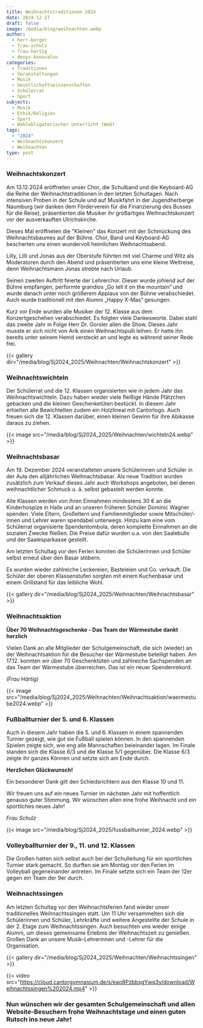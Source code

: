 ```yaml
---
title: Weihnachtstraditionen 2024
date: 2024-12-27
draft: false
image: /media/blog/weihnachten.webp
author:
  - herr-berger
  - frau-schulz
  - frau-hartig
  - denys-konovalov
categories:
  - Traditionen
  - Veranstaltungen
  - Musik
  - Gesellschaftswissenschaften
  - Schülerrat
  - Sport
subjects:
  - Musik
  - Ethik/Religion
  - Sport
  - Wahlobligatorischer Unterricht (WoU)
tags:
  - "2024"
  - Weihnachtskonzert
  - Weihnachten
type: post
---
```

### Weihnachtskonzert

Am 13.12.2024 eröffneten unser Chor, die Schulband und die Keyboard-AG die Reihe der Weihnachtstraditionen in den letzten Schultagen. Nach intensiven Proben in der Schule und auf Musikfahrt in der Jugendherberge Naumburg (wir danken dem Förderverein für die Finanzierung des Busses für die Reise), präsentierten die Musiker ihr großartiges Weihnachtskonzert vor der ausverkauften Ulrichskirche.

Dieses Mal eröffneten die "Kleinen" das Konzert mit der Schmückung des Weihnachtsbaumes auf der Bühne. Chor, Band und Keyboard-AG bescherten uns einen wundervoll heimlichen Weihnachtsabend.

Lilly, Lilli und Jonas aus der Oberstufe führten mit viel Charme und Witz als Moderatoren durch den Abend und präsentierten uns eine kleine Weltreise, denn Weihnachtsmann Jonas strebte nach Urlaub.

Seinen zweiten Auftritt feierte der Lehrerchor. Dieser wurde johlend auf der Bühne empfangen, performte grandios „Go tell it on the mountain“ und wurde danach unter noch größerem Applaus von der Bühne verabschiedet. Auch wurde traditionell mit den Alumni „Happy X-Mas“ gesungen.

Kurz vor Ende wurden alle Musiker der 12. Klasse aus dem Konzertgeschehen verabschiedet. Es folgten viele Dankesworte. Dabei stahl das zweite Jahr in Folge Herr Dr. Gorsler allen die Show. Dieses Jahr musste er sich nicht von Arik einen Weihnachtspulli leihen. Er hatte ihn bereits unter seinem Hemd versteckt an und legte es während seiner Rede frei.

{{< gallery dir="/media/blog/Sj2024_2025/Weihnachten/Weihnachtskonzert" >}}

### Weihnachtswichteln

Der Schülerrat und die 12. Klassen organisierten wie in jedem Jahr das Weihnachtswichteln. Dazu haben wieder viele fleißige Hände Plätzchen gebacken und die kleinen Geschenketüten bestückt. In diesem Jahr erhielten alle Bewichtelten zudem ein Holzlineal mit Cantorlogo. Auch freuen sich die 12. Klassen darüber, einen kleinen Gewinn für ihre Abikasse daraus zu ziehen.

{{< image src="/media/blog/Sj2024_2025/Weihnachten/wichteln24.webp" >}}

### Weihnachtsbasar

Am 19. Dezember 2024 veranstalteten unsere Schülerinnen und Schüler in der Aula den alljährlichen Weihnachtsbasar. Als neue Tradition wurden zusätzlich zum Verkauf dieses Jahr auch Workshops angeboten, bei denen weihnachtlicher Schmuck u. ä. selbst gebastelt werden konnte.

Alle Klassen werden von ihren Einnahmen mindestens 30 € an die Kinderhospize in Halle und an unseren früheren Schüler Dominic Wagner spenden. Viele Eltern, Großeltern und Familienmitglieder sowie Mitschüler/-innen und Lehrer waren spendabel unterwegs. Hinzu kam eine vom Schülerrat organisierte Spendentombola, deren komplette Einnahmen an die sozialen Zwecke fließen. Die Preise dafür wurden u.a. von den Saalebulls und der Saalesparkasse gestellt.

Am letzten Schultag vor den Ferien konnten die Schülerinnen und Schüler selbst erneut über den Basar stöbern.

Es wurden wieder zahlreiche Leckereien, Basteleien und Co. verkauft. Die Schüler der oberen Klassenstufen sorgten mit einem Kuchenbasar und einem Grillstand für das leibliche Wohl.

{{< gallery dir="/media/blog/Sj2024_2025/Weihnachten/Weihnachtsbasar" >}}

### Weihnachtsaktion

**Über 70 Weihnachtsgeschenke - Das Team der Wärmestube dankt herzlich**

Vielen Dank an alle Mitglieder der Schulgemeinschaft, die sich (wieder) an der Weihnachtsaktion für die Besucher der Wärmestube beteiligt haben. Am 17.12. konnten wir über 70 Geschenktüten und zahlreiche Sachspenden an das Team der Wärmestube überreichen. Das ist ein neuer Spendenrekord.

_(Frau Härtig)_

{{< image src="/media/blog/Sj2024_2025/Weihnachten/Weihnachtsaktion/waermestube2024.webp" >}}

### Fußballturnier der 5. und 6. Klassen

Auch in diesem Jahr haben die 5. und 6. Klassen in einem spannenden Turnier gezeigt, wie gut sie Fußball spielen können. In den spannenden Spielen zeigte sich, wie eng alle Mannschaften beieinander lagen. Im Finale standen sich die Klasse 6/3 und die Klasse 5/1 gegenüber. Die Klasse 6/3 zeigte ihr ganzes Können und setzte sich am Ende durch.

**Herzlichen Glückwunsch!** 

Ein besonderer Dank gilt den Schiedsrichtern aus den Klasse 10 und 11.

Wir freuen uns auf ein neues Turnier im nächsten Jahr mit hoffentlich genauso guter Stimmung. Wir wünschen allen eine frohe Weihnacht und ein sportliches neues Jahr!

_Frau Schulz_

{{< image src="/media/blog/Sj2024_2025/fussballturnier_2024.webp" >}}

### Volleyballturnier der 9., 11. und 12. Klassen

Die Großen hatten sich selbst auch bei der Schulleitung für ein sportliches Turnier stark gemacht. So durften sie am Montag vor den Ferien im Volleyball gegeneinander antreten. Im Finale setzte sich ein Team der 12er gegen ein Team der 9er durch.

### Weihnachtssingen

Am letzten Schultag vor den Weihnachtsferien fand wieder unser traditionelles Weihnachtssingen statt. Um 11 Uhr versammelten sich die Schülerinnen und Schüler, Lehrkräfte und weitere Angestellte der Schule in der 2. Etage zum Weihnachtssingen. Auch besuchten uns wieder einige Alumni, um dieses gemeinsame Erlebnis der Weihnachtszeit zu genießen. Großen Dank an unsere Musik-Lehrerinnen und -Lehrer für die Organisation.

{{< gallery dir="/media/blog/Sj2024_2025/Weihnachten/Weihnachtssingen" >}}

{{< video src="https://cloud.cantorgymnasium.de/s/eao8PzbbsgYwq3y/download/Weihnachtssingen%202024.mp4" >}}

### Nun wünschen wir der gesamten Schulgemeinschaft und allen Website-Besuchern frohe Weihnachtstage und einen guten Rutsch ins neue Jahr!




